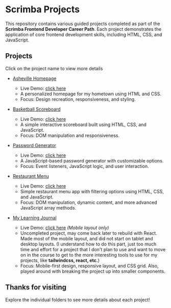 # Scrimba Projects

This repository contains various guided projects completed as part of the **Scrimba Frontend Developer Career Path**. Each project demonstrates the application of core frontend development skills, including HTML, CSS, and JavaScript.

## Projects

Click on the project name to view more details

- [Asheville Homepage](asheville-homepage)

  - Live Demo: [click here](https://scrimba.jasony.dev/asheville-homepage/)
  - A personalized homepage for my hometown using HTML and CSS.
  - Focus: Design recreation, responsiveness, and styling.

- [Basketball Scoreboard](basketball-scoreboard)

  - Live Demo: [click here](https://scrimba.jasony.dev/basketball-scoreboard/)
  - A simple interactive scoreboard built using HTML, CSS, and JavaScript.
  - Focus: DOM manipulation and responsiveness.

- [Password Generator](password-generator)

  - Live Demo: [click here](https://scrimba.jasony.dev/password-generator/)
  - A JavaScript-based password generator with customizable options.
  - Focus: Event listeners, JavaScript logic, and user interaction.

- [Restaurant Menu](restaurant-menu)

  - Live Demo: [click here](https://scrimba.jasony.dev/restaurant-menu/)
  - Simple restaurant menu app with filtering options using HTML, CSS, and JavaScript.
  - Focus: DOM manipulation, dynamic content, and more advanced JavaScript array methods.

- [My Learning Journal](learning-journal)

  - Live Demo: [click here](https://scrimba.jasony.dev/learning-journal/) _(Mobile layout only)_
  - Uncompleted project, may come back later to rebuild with React. Made most of the mobile layout, and did not start on tablet and desktop layouts. (I understand how to do this part, just too much time and effort for a project that I don't plan to use and want to move on in the course to get to the more interesting tools to use for my projects, like **tailwindcss, react, etc.**)
  - Focus: Mobile-first design, responsive layout, and CSS grid. Also, played around with breaking the project up into smaller components.

## Thanks for visiting

Explore the individual folders to see more details about each project!
